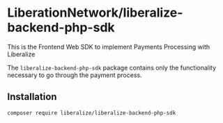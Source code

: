 # LiberationNetwork/liberalize-backend-php-sdk
This is the Frontend Web SDK to implement Payments Processing with Liberalize

The `liberalize-backend-php-sdk` package contains only the functionality necessary to go through the payment process.

## Installation
    composer require liberalize/liberalize-backend-php-sdk